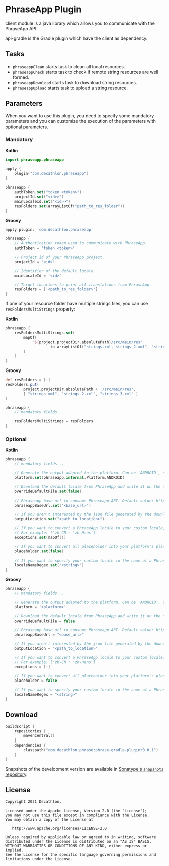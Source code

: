 # PhraseApp Plugin

client module is a java library which allows you to communicate with the PhraseApp API.

api-gradle is the Gradle plugin which have the client as dependency.

## Tasks

- `phraseappClean` starts task to clean all local resources.
- `phraseappCheck` starts task to check if remote string resources are well formed.
- `phraseappDownload` starts task to download string resources.
- `phraseappUpload` starts task to upload a string resource.

## Parameters

When you want to use this plugin, you need to specify some mandatory parameters and you can customize
the execution of the parameters with optional parameters.

### Mandatory

**Kotlin**

```kotlin
import phraseapp.phraseapp

apply {
    plugin("com.decathlon.phraseapp")
}

phraseapp {
    authToken.set("token <token>")
    projectId.set("<id>>")
    mainLocaleId.set("<id>>")
    resFolders.set(arrayListOf("path_to_res_folder"))
}
```

**Groovy**

```groovy
apply plugin: 'com.decathlon.phraseapp'

phraseapp {
    // Authentication token used to communicate with PhraseApp.
    authToken = 'token <token>'

    // Project id of your PhraseApp project.
    projectId = '<id>'

    // Identifier of the default locale.
    mainLocaleId = '<id>'

    // Target locations to print all translations from PhraseApp.
    resFolders = ['<path_to_res_folder>']
}
```

If one of your resource folder have multiple strings files, you can use `resFoldersMultiStrings`
property:

**Kotlin**
```kotlin
phraseapp {
    resFoldersMultiStrings.set(
        mapOf(
            "${project.projectDir.absolutePath}/src/main/res" 
                    to arrayListOf("strings.xml, strings_2.xml", "strings_3.xml")
        )
    )
}
```

**Groovy**

```groovy
def resFolders = [:]
resFolders.put(
        project.projectDir.absolutePath + '/src/main/res',
        [ "strings.xml", "strings_2.xml", "strings_3.xml" ]
)

phraseapp {
    // mandatory fields...

    resFoldersMultiStrings = resFolders
}
```

### Optional

**Kotlin**

```kotlin
phraseapp {
    // mandatory fields...

    // Generate the output adapted to the platform. Can be 'ANDROID', soon 'IOS' and 'FLUTTER'
    platform.set(phraseapp.internal.Platform.ANDROID)

    // Download the default locale from PhraseApp and write it on the disk with the download task. Default: false.
    overrideDefaultFile.set(false)

    // Phraseapp base url to consume Phraseapp API. Default value: https://api.phraseapp.com/api
    phraseappBaseUrl.set("<base_url>")

    // If you aren't interested by the json file generated by the download task, you don't need to fill this property.
    outputLocation.set("<path_to_location>")

    // If you want to convert a PhraseApp locale to your custom locale, add it into this map.
    // For example: ['zh-CN': 'zh-Hans']
    exceptions.set(mapOf())

    // If you want to convert all placeholder into your platform's placeholder, switch this parameter to true. Default: false.
    placeholder.set(false)

    // If you want to specify your custom locale in the name of a PhraseApp locale, you can specify the regex of your PhraseApp locale name here. Default: .+_([a-z]{2}-[A-Z]{2})
    localeNameRegex.set("<string>")
}
```

**Groovy**

```groovy
phraseapp {
    // mandatory fields...

    // Generate the output adapted to the platform. Can be 'ANDROID', soon 'IOS' and 'FLUTTER'
    platform = '<platform>'

    // Download the default locale from PhraseApp and write it on the disk with the download task. Default: false.
    overrideDefaultFile = false

    // Phraseapp base url to consume Phraseapp API. Default value: https://api.phraseapp.com/api
    phraseappBaseUrl = "<base_url>"

    // If you aren't interested by the json file generated by the download task, you don't need to fill this property.
    outputLocation = "<path_to_location>"

    // If you want to convert a PhraseApp locale to your custom locale, add it into this map.
    // For example: ['zh-CN': 'zh-Hans']
    exceptions = [:]

    // If you want to convert all placeholder into your platform's placeholder, switch this parameter to true. Default: false.
    placeholder = false

    // If you want to specify your custom locale in the name of a PhraseApp locale, you can specify the regex of your PhraseApp locale name here. Default: .+_([a-z]{2}-[A-Z]{2})
    localeNameRegex = "<string>"
}
```

## Download

```kotlin
buildscript {
    repositories {
        mavenCentral()
    }
    dependencies {
        classpath("com.decathlon.phrase:phrase-gradle-plugin:0.0.1")
    }
}
```

Snapshots of the development version are available in [Sonatype's `snapshots` repository][snap].

## License

    Copyright 2021 Decathlon.

    Licensed under the Apache License, Version 2.0 (the "License");
    you may not use this file except in compliance with the License.
    You may obtain a copy of the License at

       http://www.apache.org/licenses/LICENSE-2.0

    Unless required by applicable law or agreed to in writing, software
    distributed under the License is distributed on an "AS IS" BASIS,
    WITHOUT WARRANTIES OR CONDITIONS OF ANY KIND, either express or implied.
    See the License for the specific language governing permissions and
    limitations under the License.

[snap]: https://oss.sonatype.org/content/repositories/snapshots/com/decathlon/phrase/
